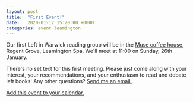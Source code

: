 ```yaml
---
layout: post
title:  "First Event!"
date:   2020-01-12 15:20:00 +0000
categories: event leamington
---
```

Our first Left in Warwick reading group will be in the [Muse coffee house](http://www.themusecoffeehouse.co.uk/), Regent Grove, Leamington Spa. We'll meet at 11:00 on Sunday, 26th January.

There's no set text for this first meeting. Please just come along with your interest, your recommendations, and your enthusiasm to read and debate left books! Any other questions? [Send me an email.](mailto:graham@iamleeg.com).

[Add this event to your calendar.](/assets/cal/liw-1.ics)
